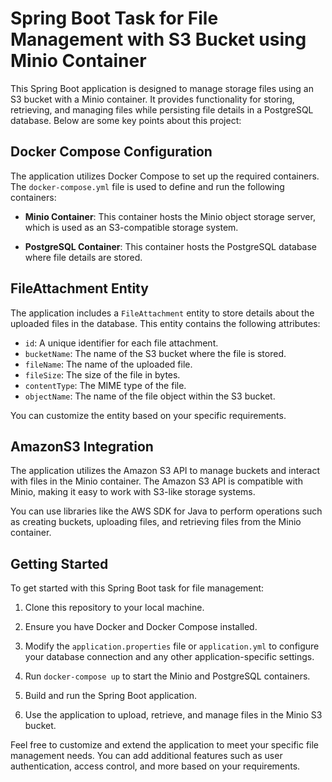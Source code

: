 # Spring Boot Task for File Management with S3 Bucket using Minio Container

This Spring Boot application is designed to manage storage files using an S3 bucket with a Minio container. It provides functionality for storing, retrieving, and managing files while persisting file details in a PostgreSQL database. Below are some key points about this project:

## Docker Compose Configuration

The application utilizes Docker Compose to set up the required containers. The `docker-compose.yml` file is used to define and run the following containers:

- **Minio Container**: This container hosts the Minio object storage server, which is used as an S3-compatible storage system.

- **PostgreSQL Container**: This container hosts the PostgreSQL database where file details are stored.

## FileAttachment Entity

The application includes a `FileAttachment` entity to store details about the uploaded files in the database. This entity contains the following attributes:

- `id`: A unique identifier for each file attachment.
- `bucketName`: The name of the S3 bucket where the file is stored.
- `fileName`: The name of the uploaded file.
- `fileSize`: The size of the file in bytes.
- `contentType`: The MIME type of the file.
- `objectName`: The name of the file object within the S3 bucket.

You can customize the entity based on your specific requirements.

## AmazonS3 Integration

The application utilizes the Amazon S3 API to manage buckets and interact with files in the Minio container. The Amazon S3 API is compatible with Minio, making it easy to work with S3-like storage systems.

You can use libraries like the AWS SDK for Java to perform operations such as creating buckets, uploading files, and retrieving files from the Minio container.

## Getting Started

To get started with this Spring Boot task for file management:

1. Clone this repository to your local machine.

2. Ensure you have Docker and Docker Compose installed.

3. Modify the `application.properties` file or `application.yml` to configure your database connection and any other application-specific settings.

4. Run `docker-compose up` to start the Minio and PostgreSQL containers.

5. Build and run the Spring Boot application.

6. Use the application to upload, retrieve, and manage files in the Minio S3 bucket.

Feel free to customize and extend the application to meet your specific file management needs. You can add additional features such as user authentication, access control, and more based on your requirements.

